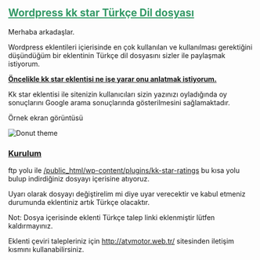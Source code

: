 <h2><span style="text-decoration: underline; color: #339966;"><strong>Wordpress kk star Türkçe Dil dosyası</strong></span></h2>
Merhaba arkadaşlar.

Wordpress eklentileri içierisinde en çok kullanılan ve kullanılması gerektiğini düşündüğüm bir eklentinin Türkçe dil dosyasını sizler ile paylaşmak istiyorum.

<span style="text-decoration: underline;"><strong>Öncelikle kk star eklentisi ne işe yarar onu anlatmak istiyorum.</strong></span>

Kk star eklentisi ile sitenizin kullanıcıları sizin yazınızı oyladığında oy sonuçlarını Google arama sonuçlarında gösterilmesini sağlamaktadır.

Örnek ekran görüntüsü

<img style="max-width: 100%;" src="http://image.prntscr.com/image/40f1418619eb4a479520e841213db017.png" alt="Donut theme" />
<h3><span style="text-decoration: underline;"><strong>Kurulum</strong></span></h3>
ftp yolu ile <span style="text-decoration: underline;">/public_html/wp-content/plugins/kk-star-ratings</span> bu kısa yolu bulup indirdiğiniz dosyayı içerisine atıyoruz.

Uyarı olarak dosyayı değiştirelim mi diye uyar verecektir ve kabul etmeniz durumunda eklentiniz artık Türkçe olacaktır.

Not: Dosya içerisinde eklenti Türkçe talep linki eklenmiştir lütfen kaldırmayınız.

Eklenti çeviri talepleriniz için <a href="http://atvmotor.web.tr/">http://atvmotor.web.tr/</a> sitesinden iletişim kısmını kullanabilirsiniz.
